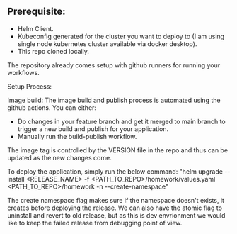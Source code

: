 ## Prerequisite:
- Helm Client.
- Kubeconfig generated for the cluster you want to deploy to (I am using single node kubernetes cluster available via docker desktop).
- This repo cloned locally.

The repository already comes setup with github runners for running your workflows.

Setup Process:

Image build:
The image build and publish process is automated using the github actions. You can either:
- Do changes in your feature branch and get it merged to main branch to trigger a new build and publish for your application.
- Manually run the build-publish workflow.

The image tag is controlled by the VERSION file in the repo and thus can be updated as the new changes come.

To deploy the application, simply run the below command:
"helm upgrade --install <RELEASE_NAME> -f <PATH_TO_REPO>/homework/values.yaml <PATH_TO_REPO>/homework -n <NAMESPACE> --create-namespace"

The create namespace flag makes sure if the namespace doesn't exists, it creates before deploying the release. We can also have the atomic flag to uninstall and revert to old release, but as this is dev envrionment we would like to keep the failed release from debugging point of view.